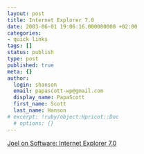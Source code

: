 ```yaml
---
layout: post
title: Internet Explorer 7.0
date: 2003-06-01 19:06:16.000000000 +02:00
categories:
- quick links
tags: []
status: publish
type: post
published: true
meta: {}
author:
  login: shanson
  email: papascott-wp@gmail.com
  display_name: PapaScott
  first_name: Scott
  last_name: Hanson
# excerpt: !ruby/object:Hpricot::Doc
  # options: {}
---
```

<p><a title="Does Internet Explorer really matter anymore?" href="http://www.joelonsoftware.com/news/20030601.html">Joel on Software: Internet Explorer 7.0</a></p>

